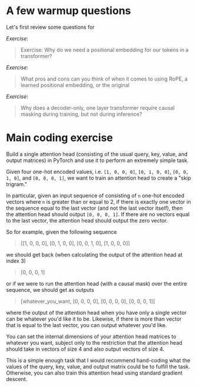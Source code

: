 # A few warmup questions

Let's first review some questions for 

*Exercise*:

> Exercise: Why do we need a positional embedding for our tokens in a
> transformer?

*Exercise*:

> What pros and cons can you think of when it comes to using RoPE, a
> learned positional embedding, or the original 

*Exercise*: 

> Why does a decoder-only, one layer transformer require causal masking during
> training, but not during inference?

# Main coding exercise

Build a single attention head (consisting of the usual query, key, value, and
output matrices) in PyTorch and use it to perform an extremely simple task.

Given four one-hot encoded values, i.e. `[1, 0, 0, 0]`, `[0, 1, 0, 0]`, `[0, 0,
1, 0]`, and `[0, 0, 0, 1]`, we want to train an attention head to create a "skip
trigram."

In particular, given an input sequence of consisting of `n` one-hot encoded
vectors where `n` is greater than or equal to 2, if there is exactly one vector in the
sequence equal to the  last vector (and not the last vector itself), then the
attention head should output `[0, 0, 0, 1]`. If there are no vectors equal to
the last vector, the attention head should output the zero vector.

So for example, given the following sequence

> [[1, 0, 0, 0], [0, 1, 0, 0], [0, 0, 1, 0], [1, 0, 0, 0]]

we should get back (when calculating the output of the attention head at index
3)

> [0, 0, 0, 1]

or if we were to run the attention head (with a causal mask) over the entire
sequence, we should get as outputs

> [whatever_you_want, [0, 0, 0, 0], [0, 0, 0, 0], [0, 0, 0, 1]]

where the output of the attention head when you have only a single vector can be
whatever you'd like it to be. Likewise, if there is more than vector that is
equal to the last vector, you can output whatever you'd like.

You can set the internal dimensions of your attention head matrices to whatever
you want, subject only to the restriction that the attention head should take in
vectors of size 4 and also output vectors of size 4.

This is a simple enough task that I would recommend hand-coding what the values
of the query, key, value, and output matrix could be to fulfill the task.
Otherwise, you can also train this attention head using standard gradient
descent.


